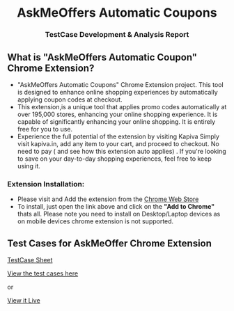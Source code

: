 # <h1 align = "center"> AskMeOffers Automatic Coupons  </h1>
<h3 align = "center"> TestCase Development & Analysis Report </h3>

## What is "AskMeOffers Automatic Coupon" Chrome Extension?
-  "AskMeOffers Automatic Coupons" Chrome Extension project. This tool is designed to enhance online shopping experiences by automatically applying coupon codes at checkout.
-  This extension,is a unique tool that applies promo codes automatically at over 195,000 stores, enhancing your online shopping experience. It is capable of significantly enhancing your online shopping. It is entirely free for you to use.
- Experience the full potential of the extension by visiting Kapiva Simply visit kapiva.in, add any item to your cart, and proceed to checkout. No need to pay ( and see how this extension auto applies) .
If you're looking to save on your day-to-day shopping experiences, feel free to keep using it.

### Extension Installation:
- Please visit and Add the extension from the [Chrome Web Store](https://chromewebstore.google.com/detail/askmeoffers-automatic-cou/kmklnaljhcfcancckobnbafdhkbigfkk)
- To install, just open the link above and click on the **"Add to Chrome"** thats all.
Please note you need to install on Desktop/Laptop devices as on mobile devices chrome extension is not supported.


## Test Cases for AskMeOffer Chrome Extension
[TestCase Sheet](https://github.com/Indranilsen09/AskMeOffers_TestCase_Analysis/assets/126322554/31370784-ab2d-4d26-8864-b9868e955b67)

[View the test cases here](https://docs.google.com/spreadsheets/d/1OEtJxfjw959P2ZroYLA0mI5V0UKXiENmVMEr7ZG5WPE/edit?usp=sharing)

or

[View it Live](https://indranilsen09.github.io/AskMeOffers_TestCase_Analysis/testcases.html)



